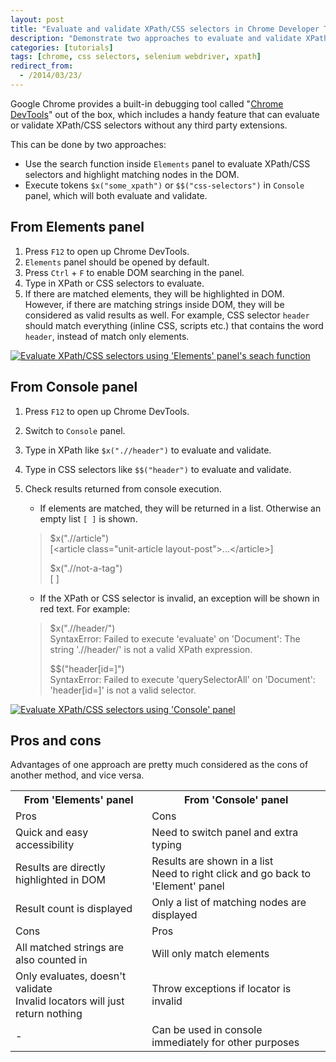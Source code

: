 ```yaml
---
layout: post
title: "Evaluate and validate XPath/CSS selectors in Chrome Developer Tools"
description: "Demonstrate two approaches to evaluate and validate XPath/CSS selectors in Chrome Developer Tools without extensions, one by searching in 'Elements' panel, one by executing $x/$$ tokens in 'Console' panel."
categories: [tutorials]
tags: [chrome, css selectors, selenium webdriver, xpath]
redirect_from:
  - /2014/03/23/
---
```

Google Chrome provides a built-in debugging tool called "[Chrome DevTools][Chrome DevTools]" out of the box,
which includes a handy feature that can evaluate or validate XPath/CSS selectors without any third party extensions.

This can be done by two approaches:

- Use the search function inside `Elements` panel to evaluate XPath/CSS selectors and highlight matching nodes in the DOM.
- Execute tokens `$x("some_xpath")` or `$$("css-selectors")` in `Console` panel, which will both evaluate and validate.

## From Elements panel

1. Press `F12` to open up Chrome DevTools.
2. `Elements` panel should be opened by default.
3. Press `Ctrl` + `F` to enable DOM searching in the panel.
4. Type in XPath or CSS selectors to evaluate.
5. If there are matched elements, they will be highlighted in DOM.<br />
   However, if there are matching strings inside DOM, they will be considered as valid results as well.
   For example, CSS selector `header` should match everything (inline CSS, scripts etc.) that contains the word `header`, instead of match only elements.

<a class="post-image" href="/assets/images/posts/2014-03-23-evaluate-using-elements-panel.gif">
<img itemprop="image" data-src="/assets/images/posts/2014-03-23-evaluate-using-elements-panel.gif" src="/assets/javascripts/unveil/loader.gif" alt="Evaluate XPath/CSS selectors using 'Elements' panel's seach function" />
</a>

## From Console panel

1. Press `F12` to open up Chrome DevTools.
2. Switch to `Console` panel.
3. Type in XPath like `$x(".//header")` to evaluate and validate.
4. Type in CSS selectors like `$$("header")` to evaluate and validate.
5. Check results returned from console execution.
	- If elements are matched, they will be returned in a list. Otherwise an empty list `[ ]` is shown.

	> $x(".//article")<br />
	> [&lt;article class="unit-article layout-post"&gt;...&lt;/article&gt;]
	>
	> $x(".//not-a-tag")<br />
	> [ ]

	- If the XPath or CSS selector is invalid, an exception will be shown in red text. For example:

	> $x(".//header/")<br />
	> SyntaxError: Failed to execute 'evaluate' on 'Document': The string './/header/' is not a valid XPath expression.
	>
	> $$("header[id=]")<br />
	> SyntaxError: Failed to execute 'querySelectorAll' on 'Document': 'header[id=]' is not a valid selector.

<a class="post-image" href="/assets/images/posts/2014-03-23-evaluate-using-console-panel.gif">
<img itemprop="image" data-src="/assets/images/posts/2014-03-23-evaluate-using-console-panel.gif" src="/assets/javascripts/unveil/loader.gif" alt="Evaluate XPath/CSS selectors using 'Console' panel" />
</a>

## Pros and cons

Advantages of one approach are pretty much considered as the cons of another method, and vice versa.

<div class="data-table">
<table>
<tbody>
<tr>
	<th>From 'Elements' panel</th>
	<th>From 'Console' panel</th>
</tr>
<tr class="center bold">
	<td>Pros</td>
	<td>Cons</td>
</tr>
<tr>
	<td>Quick and easy accessibility</td>
	<td>Need to switch panel and extra typing</td>
</tr>
<tr>
	<td>Results are directly highlighted in DOM</td>
	<td>Results are shown in a list<br />Need to right click and go back to 'Element' panel</td>
</tr>
<tr>
	<td>Result count is displayed</td>
	<td>Only a list of matching nodes are displayed</td>
</tr>
<tr class="center bold">
	<td>Cons</td>
	<td>Pros</td>
</tr>
<tr>
	<td>All matched strings are also counted in</td>
	<td>Will only match elements</td>
</tr>
<tr>
	<td>Only evaluates, doesn't validate<br />Invalid locators will just return nothing</td>
	<td>Throw exceptions if locator is invalid</td>
</tr>
<tr>
	<td class="center">-</td>
	<td>Can be used in console immediately for other purposes</td>
</tr>
</tbody>
</table>
</div>

[Chrome DevTools]: https://developers.google.com/chrome-developer-tools/
